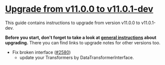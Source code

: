# [Upgrade from v11.0.0 to v11.0.1-dev](https://github.com/shopsys/shopsys/compare/v11.0.0...master)

This guide contains instructions to upgrade from version v11.0.0 to v11.0.1-dev.

**Before you start, don't forget to take a look at [general instructions](https://github.com/shopsys/shopsys/blob/7.3/UPGRADE.md) about upgrading.**
There you can find links to upgrade notes for other versions too.

- Fix broken interface ([#2580](https://github.com/shopsys/shopsys/pull/2580))
    - update your Transformers by DataTransformerInterface.
